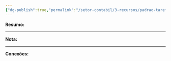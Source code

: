 ```yaml
---
{"dg-publish":true,"permalink":"/setor-contabil/3-recursos/padrao-tarefas/integrar-conferir-escrita-fiscal/","dgPassFrontmatter":true,"created":"2025-07-01T11:50:10.834-03:00","updated":"2025-06-05T23:21:05.126-03:00"}
---
```


**Resumo:** 


---

**Nota:**

---

**Conexões:**

